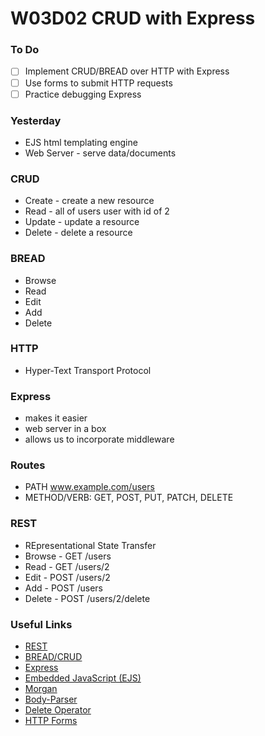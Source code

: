 # W03D02 CRUD with Express

### To Do
- [ ] Implement CRUD/BREAD over HTTP with Express
- [ ] Use forms to submit HTTP requests
- [ ] Practice debugging Express

### Yesterday
- EJS html templating engine
- Web Server - serve data/documents

### CRUD
- Create - create a new resource
- Read - all of users user with id of 2
- Update - update a resource
- Delete - delete a resource

### BREAD
- Browse
- Read
- Edit 
- Add
- Delete

### HTTP
- Hyper-Text Transport Protocol

### Express
- makes it easier
- web server in a box
- allows us to incorporate middleware

### Routes
- PATH www.example.com/users
- METHOD/VERB: GET, POST, PUT, PATCH, DELETE

### REST
- REpresentational State Transfer
- Browse -  GET   /users
- Read -    GET   /users/2
- Edit -    POST  /users/2
- Add -     POST  /users
- Delete -  POST  /users/2/delete 














### Useful Links
* [REST](https://en.wikipedia.org/wiki/Representational_state_transfer)
* [BREAD/CRUD](https://en.wikipedia.org/wiki/Create,_read,_update_and_delete)
* [Express](https://github.com/expressjs/express)
* [Embedded JavaScript (EJS)](https://github.com/mde/ejs)
* [Morgan](https://github.com/expressjs/morgan)
* [Body-Parser](https://github.com/expressjs/body-parser)
* [Delete Operator](https://developer.mozilla.org/en-US/docs/Web/JavaScript/Reference/Operators/delete)
* [HTTP Forms](https://developer.mozilla.org/en-US/docs/Learn/HTML/Forms/Sending_and_retrieving_form_data)
